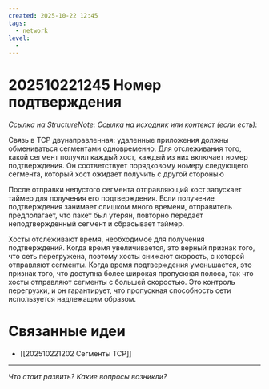 ```yaml
---
created: 2025-10-22 12:45
tags:
  - network
level:
  -
---
```

# 202510221245 Номер подтверждения

*Ссылка на StructureNote:*
*Ссылка на исходник или контекст (если есть):*

Связь в TCP двунаправленная: удаленные приложения должны обмениваться сегментами одновременно. Для отслеживания того, какой сегмент получил каждый хост, каждый из них включает номер подтверждения. Он соответствует порядковому номеру следующего сегмента, который хост ожидает получить с другой стороныю

После отправки непустого сегмента отправляющий хост запускает таймер для получения его подтверждения. Если получение подтверждения занимает слишком много времени, отправитель предполагает, что пакет был утерян, повторно передает неподтвержденный сегмент и сбрасывает таймер.

Хосты отслеживают время, необходимое для получения подтверждений. Когда время увеличивается, это верный признак того, что сеть перегружена, поэтому хосты снижают скорость, с которой отправляют сегменты. Когда время подтверждения уменьшается, это признак того, что доступна более широкая пропускная полоса, так что хосты отправляют сегменты с большей скоростью. Это контроль перегрузки, и он гарантирует, что пропускная способность сети используется надлежащим образом.

# Связанные идеи

- [[202510221202 Сегменты TCP]]

---

*Что стоит развить? Какие вопросы возникли?*
